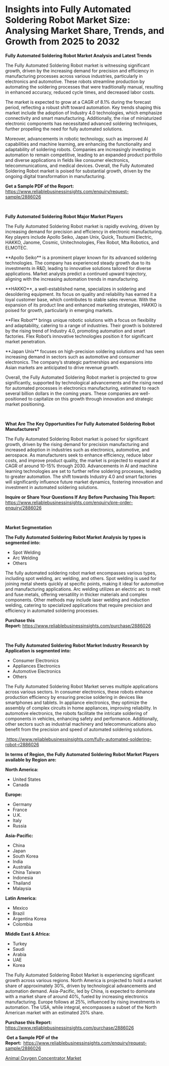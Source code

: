 <p><h1>Insights into Fully Automated Soldering Robot Market Size: Analysing Market Share, Trends, and Growth from 2025 to 2032</h1></p><p><strong>Fully Automated Soldering Robot Market Analysis and Latest Trends</strong></p>
<p><p>The Fully Automated Soldering Robot market is witnessing significant growth, driven by the increasing demand for precision and efficiency in manufacturing processes across various industries, particularly in electronics and automotive. These robots streamline production by automating the soldering processes that were traditionally manual, resulting in enhanced accuracy, reduced cycle times, and decreased labor costs.</p><p>The market is expected to grow at a CAGR of 8.1% during the forecast period, reflecting a robust shift toward automation. Key trends shaping this market include the adoption of Industry 4.0 technologies, which emphasize connectivity and smart manufacturing. Additionally, the rise of miniaturized electronic components has necessitated advanced soldering techniques, further propelling the need for fully automated solutions.</p><p>Moreover, advancements in robotic technology, such as improved AI capabilities and machine learning, are enhancing the functionality and adaptability of soldering robots. Companies are increasingly investing in automation to remain competitive, leading to an expanded product portfolio and diverse applications in fields like consumer electronics, telecommunications, and medical devices. Overall, the Fully Automated Soldering Robot market is poised for substantial growth, driven by the ongoing digital transformation in manufacturing.</p></p>
<p><strong>Get a Sample PDF of the Report:&nbsp;</strong> <a href="https://www.reliablebusinessinsights.com/enquiry/request-sample/2886026?utm_campaign=3353&utm_medium=2&utm_source=Github&utm_content=ia&utm_term=13032025&utm_id=fully-automated-soldering-robot">https://www.reliablebusinessinsights.com/enquiry/request-sample/2886026</a></p>
<p>&nbsp;</p>
<p><strong>Fully Automated Soldering Robot Major Market Players</strong></p>
<p><p>The Fully Automated Soldering Robot market is rapidly evolving, driven by increasing demand for precision and efficiency in electronic manufacturing. Key players include Apollo Seiko, Japan Unix, Quick, Tsutsumi Electric, HAKKO, Janome, Cosmic, Unitechnologies, Flex Robot, Mta Robotics, and ELMOTEC.</p><p>**Apollo Seiko** is a prominent player known for its advanced soldering technologies. The company has experienced steady growth due to its investments in R&D, leading to innovative solutions tailored for diverse applications. Market analysts predict a continued upward trajectory, aligning with the increasing automation trends in manufacturing.</p><p>**HAKKO**, a well-established name, specializes in soldering and desoldering equipment. Its focus on quality and reliability has earned it a loyal customer base, which contributes to stable sales revenue. With the expansion of its product line and enhanced marketing strategies, HAKKO is poised for growth, particularly in emerging markets.</p><p>**Flex Robot** brings unique robotic solutions with a focus on flexibility and adaptability, catering to a range of industries. Their growth is bolstered by the rising trend of Industry 4.0, promoting automation and smart factories. Flex Robot’s innovative technologies position it for significant market penetration.</p><p>**Japan Unix** focuses on high-precision soldering solutions and has seen increasing demand in sectors such as automotive and consumer electronics. The company’s strategic partnerships and expansions into Asian markets are anticipated to drive revenue growth.</p><p>Overall, the Fully Automated Soldering Robot market is projected to grow significantly, supported by technological advancements and the rising need for automated processes in electronics manufacturing, estimated to reach several billion dollars in the coming years. These companies are well-positioned to capitalize on this growth through innovation and strategic market positioning.</p></p>
<p>&nbsp;</p>
<p><strong>What Are The Key Opportunities For Fully Automated Soldering Robot Manufacturers?</strong></p>
<p><p>The Fully Automated Soldering Robot market is poised for significant growth, driven by the rising demand for precision manufacturing and increased adoption in industries such as electronics, automotive, and aerospace. As manufacturers seek to enhance efficiency, reduce labor costs, and improve product quality, the market is projected to expand at a CAGR of around 10-15% through 2030. Advancements in AI and machine learning technologies are set to further refine soldering processes, leading to greater automation. The shift towards Industry 4.0 and smart factories will significantly influence future market dynamics, fostering innovation and investment in automated soldering solutions.</p></p>
<p><strong>Inquire or Share Your Questions If Any Before Purchasing This Report:</strong> <a href="https://www.reliablebusinessinsights.com/enquiry/pre-order-enquiry/2886026?utm_campaign=3353&utm_medium=2&utm_source=Github&utm_content=ia&utm_term=13032025&utm_id=fully-automated-soldering-robot">https://www.reliablebusinessinsights.com/enquiry/pre-order-enquiry/2886026</a></p>
<p>&nbsp;</p>
<p><strong>Market Segmentation</strong></p>
<p><strong>The Fully Automated Soldering Robot Market Analysis by types is segmented into:</strong></p>
<p><ul><li>Spot Welding</li><li>Arc Welding</li><li>Others</li></ul></p>
<p><p>The fully automated soldering robot market encompasses various types, including spot welding, arc welding, and others. Spot welding is used for joining metal sheets quickly at specific points, making it ideal for automotive and manufacturing applications. Arc welding utilizes an electric arc to melt and fuse metals, offering versatility in thicker materials and complex components. Other methods may include laser welding and induction welding, catering to specialized applications that require precision and efficiency in automated soldering processes.</p></p>
<p><strong>Purchase this Report:&nbsp;</strong><a href="https://www.reliablebusinessinsights.com/purchase/2886026?utm_campaign=3353&utm_medium=2&utm_source=Github&utm_content=ia&utm_term=13032025&utm_id=fully-automated-soldering-robot">https://www.reliablebusinessinsights.com/purchase/2886026</a></p>
<p>&nbsp;</p>
<p><strong>The Fully Automated Soldering Robot Market Industry Research by Application is segmented into:</strong></p>
<p><ul><li>Consumer Electronics</li><li>Appliances Electronics</li><li>Automotive Electronics</li><li>Others</li></ul></p>
<p><p>The Fully Automated Soldering Robot Market serves multiple applications across various sectors. In consumer electronics, these robots enhance production efficiency by ensuring precise soldering in devices like smartphones and tablets. In appliance electronics, they optimize the assembly of complex circuits in home appliances, improving reliability. In automotive electronics, the robots facilitate the intricate soldering of components in vehicles, enhancing safety and performance. Additionally, other sectors such as industrial machinery and telecommunications also benefit from the precision and speed of automated soldering solutions.</p></p>
<p><a href="https://www.reliablebusinessinsights.com/fully-automated-soldering-robot-r2886026?utm_campaign=3353&utm_medium=2&utm_source=Github&utm_content=ia&utm_term=13032025&utm_id=fully-automated-soldering-robot">&nbsp;https://www.reliablebusinessinsights.com/fully-automated-soldering-robot-r2886026</a></p>
<p><strong>In terms of Region, the Fully Automated Soldering Robot Market Players available by Region are:</strong></p>
<p>
    <p> <strong> North America: </strong>
        <ul>
            <li>United States</li>
            <li>Canada</li>
        </ul>
        </p> 
    <p> <strong> Europe: </strong>
        <ul>
            <li>Germany</li>
            <li>France</li>
            <li>U.K.</li>
            <li>Italy</li>
            <li>Russia</li>
        </ul>
        </p> 
    <p> <strong> Asia-Pacific: </strong>
        <ul>
            <li>China</li>
            <li>Japan</li>
            <li>South Korea</li>
            <li>India</li>
            <li>Australia</li>
            <li>China Taiwan</li>
            <li>Indonesia</li>
            <li>Thailand</li>
            <li>Malaysia</li>
        </ul>
        </p> 
    <p> <strong> Latin America: </strong>
        <ul>
            <li>Mexico</li>
            <li>Brazil</li>
            <li>Argentina Korea</li>
            <li>Colombia</li>
        </ul>
        </p> 
    <p> <strong> Middle East & Africa: </strong>
        <ul>
            <li>Turkey</li>
            <li>Saudi</li>
            <li>Arabia</li>
            <li>UAE</li>
            <li>Korea</li>
        </ul>
    </p>
    </p>
<p><p>The Fully Automated Soldering Robot Market is experiencing significant growth across various regions. North America is projected to hold a market share of approximately 30%, driven by technological advancements and automation demand. Asia-Pacific, led by China, is expected to dominate with a market share of around 40%, fueled by increasing electronics manufacturing. Europe follows at 25%, influenced by rising investments in automation. The USA, while integral, encompasses a subset of the North American market with an estimated 20% share.</p></p>
<p><strong>Purchase this Report: </strong><a href="https://www.reliablebusinessinsights.com/purchase/2886026?utm_campaign=3353&utm_medium=2&utm_source=Github&utm_content=ia&utm_term=13032025&utm_id=fully-automated-soldering-robot">https://www.reliablebusinessinsights.com/purchase/2886026</a></p>
<p>&nbsp;<strong>Get a Sample PDF of the Report:&nbsp;&nbsp;</strong><a href="https://www.reliablebusinessinsights.com/enquiry/request-sample/2886026?utm_campaign=3353&utm_medium=2&utm_source=Github&utm_content=ia&utm_term=13032025&utm_id=fully-automated-soldering-robot">https://www.reliablebusinessinsights.com/enquiry/request-sample/2886026</a></p>
<p><strong></strong></p>
<p><p><a href="https://github.com/azorrotutus/Market-Research-Report-List-1/blob/main/animal-oxygen-concentrator-market.md?utm_campaign=3353&utm_medium=2&utm_source=Github&utm_content=ia&utm_term=13032025&utm_id=fully-automated-soldering-robot">Animal Oxygen Concentrator Market</a></p></p>